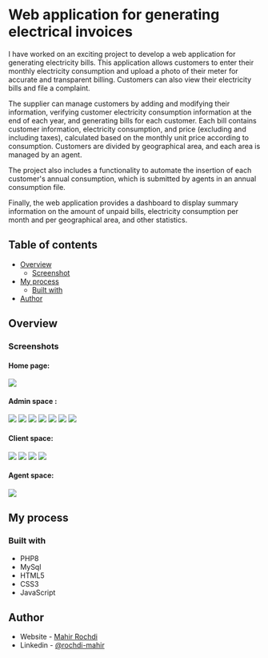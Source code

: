 # Web application for generating electrical invoices
I have worked on an exciting project to develop a web application for generating electricity bills. This application allows customers to enter their monthly electricity consumption and upload a photo of their meter for accurate and transparent billing. Customers can also view their electricity bills and file a complaint.

The supplier can manage customers by adding and modifying their information, verifying customer electricity consumption information at the end of each year, and generating bills for each customer. Each bill contains customer information, electricity consumption, and price (excluding and including taxes), calculated based on the monthly unit price according to consumption. Customers are divided by geographical area, and each area is managed by an agent.

The project also includes a functionality to automate the insertion of each customer's annual consumption, which is submitted by agents in an annual consumption file.

Finally, the web application provides a dashboard to display summary information on the amount of unpaid bills, electricity consumption per month and per geographical area, and other statistics.

## Table of contents

- [Overview](#overview)
  - [Screenshot](#screenshots)
- [My process](#my-process)
  - [Built with](#built-with)
- [Author](#author)

## Overview

### Screenshots
#### Home page: 
![](images/1.png)
#### Admin space :
![](images/2.jpg)
![](images/3.jpg)
![](images/4.jpg)
![](images/5.jpg)
![](images/11.jpg)
![](images/6.png)
![](images/7.png)
#### Client space: 
![](images/8.jpg)
![](images/9.jpg)
![](images/10.jpg)
![](images/13.jpg)
#### Agent space: 
![](images/12.jpg)

## My process

### Built with

- PHP8 
- MySql
- HTML5
- CSS3
- JavaScript 

## Author

- Website - [Mahir Rochdi](https://github.com/MAHIRROCHDI)
- Linkedin - [@rochdi-mahir](www.linkedin.com/in/rochdi-mahir)
